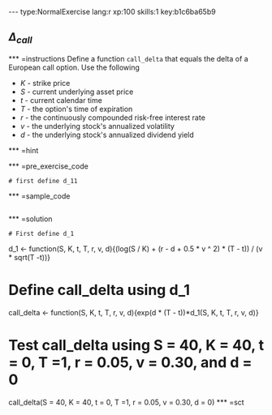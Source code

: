 
--- type:NormalExercise lang:r xp:100 skills:1 key:b1c6ba65b9
## $\Delta_{call}$



*** =instructions
Define a function `call_delta` that equals the delta of a European call option.  Use the following  

* $K$ - strike price
* $S$ - current underlying asset price
* $t$ - current calendar time
* $T$ - the option's time of expiration
* $r$ - the continuously compounded risk-free interest rate
* $v$ - the underlying stock's annualized volatility
* $d$ - the underlying stock's annualized dividend yield

*** =hint

*** =pre_exercise_code
```{r}
# first define d_11
```

*** =sample_code
```{r}

```

*** =solution
```{r}
# First define d_1
```
d_1 <- function(S, K, t, T, r, v, d){(log(S / K) + (r - d + 0.5 * v ^ 2) * (T - t)) / (v * sqrt(T -t))}

# Define call_delta using d_1
call_delta <- function(S, K, t, T, r, v, d){exp(d * (T - t))*d_1(S, K, t, T, r, v, d)}

# Test call_delta using S = 40, K = 40, t = 0, T =1, r = 0.05, v = 0.30, and d = 0
call_delta(S = 40, K = 40, t = 0, T =1, r = 0.05, v = 0.30, d = 0)
*** =sct
```{r}

```
